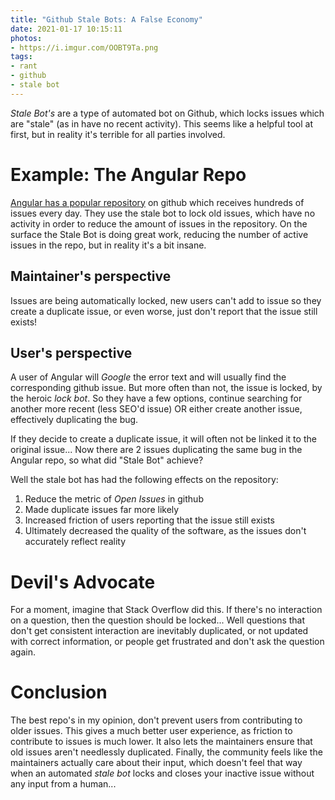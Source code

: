 ```yaml
---
title: "Github Stale Bots: A False Economy"
date: 2021-01-17 10:15:11
photos: 
- https://i.imgur.com/OOBT9Ta.png
tags:
- rant
- github
- stale bot
---
```


*Stale Bot's* are a type of automated bot on Github, which locks issues which are "stale" (as in have no recent activity). This seems like a helpful tool at first, but in reality it's terrible for all parties involved.

<!-- more -->

# Example: The Angular Repo

[Angular has a popular repository](https://github.com/angular/angular/issues) on github which receives hundreds of issues every day. They use the stale bot to lock old issues, which have no activity in order to reduce the amount of issues in the repository. On the surface the Stale Bot is doing great work, reducing the number of active issues in the repo, but in reality it's a bit insane.

## Maintainer's perspective

Issues are being automatically locked, new users can't add to issue so they create a duplicate issue, or even worse, just don't report that the issue still exists!

## User's perspective

A user of Angular will *Google* the error text and will usually find the corresponding github issue. But more often than not, the issue is locked, by the heroic *lock bot*. So they have a few options, continue searching for another more recent (less SEO'd issue) OR either create another issue, effectively duplicating the bug.

If they decide to create a duplicate issue, it will often not be linked it to the original issue... Now there are 2 issues duplicating the same bug in the Angular repo, so what did "Stale Bot" achieve?

Well the stale bot has had the following effects on the repository:

1. Reduce the metric of *Open Issues* in github
2. Made duplicate issues far more likely
3. Increased friction of users reporting that the issue still exists
4. Ultimately decreased the quality of the software, as the issues don't accurately reflect reality

# Devil's Advocate

For a moment, imagine that Stack Overflow did this. If there's no interaction on a question, then the question should be locked... Well questions that don't get consistent interaction are inevitably duplicated, or not updated with correct information, or people get frustrated and don't ask the question again.

# Conclusion

The best repo's in my opinion, don't prevent users from contributing to older issues. This gives a much better user experience, as friction to contribute to issues is much lower. It also lets the maintainers ensure that old issues aren't needlessly duplicated. Finally, the community feels like the maintainers actually care about their input, which doesn't feel that way when an automated *stale bot* locks and closes your inactive issue without any input from a human...
